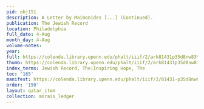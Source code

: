 ```yaml
---
pid: obj151
description: A Letter by Maimonides [...] (Continued).
publication: The Jewish Record
location: Philadelphia
full_date: 4-Aug
month_day: 4-Aug
volume-notes:
year:
full: https://colenda.library.upenn.edu/phalt/iiif/2/ark81431p35d8nw83%2FSHA256E-s7882368--611d2f4f7818834d28df864aa278fdf52134af6c84d2b77e5a238b4c05e6190c.jpeg/full/3500,/0/default.jpg
thumb: https://colenda.library.upenn.edu/phalt/iiif/2/ark81431p35d8nw83%2FSHA256E-s7882368--611d2f4f7818834d28df864aa278fdf52134af6c84d2b77e5a238b4c05e6190c.jpeg/full/!200,200/0/default.jpg
index_terms: Jewish Record, The|Inspiring Hope, The
toc: '165'
manifest: https://colenda.library.upenn.edu/phalt/iiif/2/81431-p35d8nw83/manifest
order: '150'
layout: qatar_item
collection: morais_ledger
---
```

